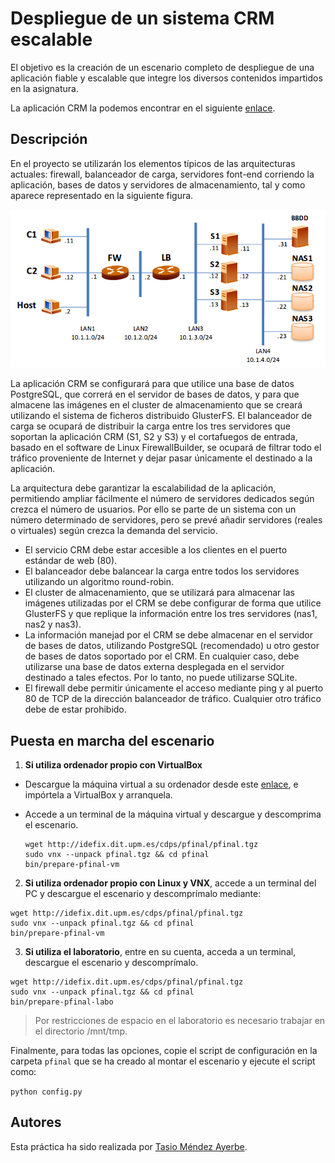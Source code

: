 # Despliegue de un sistema CRM escalable

El objetivo es la creación de un escenario completo de despliegue de una aplicación fiable y escalable que integre los diversos contenidos impartidos en la asignatura.

La aplicación CRM la podemos encontrar en el siguiente [enlace](https://github.com/CORE-UPM/CRM_2017).

## Descripción

En el proyecto se utilizarán los elementos típicos de las arquitecturas actuales: firewall, balanceador de carga, servidores font-end corriendo la aplicación, bases de datos y servidores de almacenamiento, tal y como aparece representado en la siguiente figura.

![stage](stage.png)

La aplicación CRM se configurará para que utilice una base de datos PostgreSQL, que correrá en el servidor de bases de datos, y para que almacene las imágenes en el cluster de almacenamiento que se creará utilizando el sistema de ficheros distribuido GlusterFS. El balanceador de carga se ocupará de distribuir la carga entre los tres servidores que soportan la aplicación CRM (S1, S2 y S3) y el cortafuegos de entrada, basado en el software de Linux FirewallBuilder, se ocupará de filtrar todo el tráfico proveniente de Internet y dejar pasar únicamente el destinado a la aplicación.

La arquitectura debe garantizar la escalabilidad de la aplicación, permitiendo ampliar fácilmente el número de servidores dedicados según crezca el número de usuarios. Por ello se parte de un sistema con un número determinado de servidores, pero se prevé añadir servidores (reales o virtuales) según crezca la demanda del servicio.

* El servicio CRM debe estar accesible a los clientes en el puerto estándar de web (80).
* El balanceador debe balancear la carga entre todos los servidores utilizando un algoritmo round-robin.
* El cluster de almacenamiento, que se utilizará para almacenar las imágenes utilizadas por el CRM se debe configurar de forma que utilice GlusterFS y que replique la información entre los tres servidores (nas1, nas2 y nas3).
* La información manejad por el CRM se debe almacenar en el servidor de bases de datos, utilizando PostgreSQL (recomendado) u otro gestor de bases de datos soportado por el CRM. En cualquier caso, debe utilizarse una base de datos externa desplegada en el servidor destinado a tales efectos. Por lo tanto, no puede utilizarse SQLite.
* El firewall debe permitir únicamente el acceso mediante ping y al puerto 80 de TCP de la dirección balanceador de tráfico. Cualquier otro tráfico debe de estar prohibido.

## Puesta en marcha del escenario

1. **Si utiliza ordenador propio con VirtualBox**

  * Descargue la máquina virtual a su ordenador desde este [enlace](http://idefix.dit.upm.es/cdps/CDPS2017-v1.ova), e impórtela a VirtualBox y arranquela.

  * Accede a un terminal de la máquina virtual y descargue y descomprima el escenario.
    ```shell
    wget http://idefix.dit.upm.es/cdps/pfinal/pfinal.tgz
    sudo vnx --unpack pfinal.tgz && cd pfinal
    bin/prepare-pfinal-vm
    ```

2. **Si utiliza ordenador propio con Linux y VNX**, accede a un terminal del PC y descargue el escenario y descomprímalo mediante:

  ```shell
  wget http://idefix.dit.upm.es/cdps/pfinal/pfinal.tgz
  sudo vnx --unpack pfinal.tgz && cd pfinal
  bin/prepare-pfinal-vm
  ```

3. **Si utiliza el laboratorio**, entre en su cuenta, acceda a un terminal, descargue el escenario y descomprímalo.

  ```shell
  wget http://idefix.dit.upm.es/cdps/pfinal/pfinal.tgz
  sudo vnx --unpack pfinal.tgz && cd pfinal
  bin/prepare-pfinal-labo
  ```

  > Por restricciones de espacio en el laboratorio es necesario trabajar en el directorio /mnt/tmp.

Finalmente, para todas las opciones, copie el script de configuración en la carpeta `pfinal` que se ha creado al montar el escenario y ejecute el script como:

```python config.py```

## Autores

Esta práctica ha sido realizada por [Tasio Méndez Ayerbe](https://github.com/tasiomendez/).
